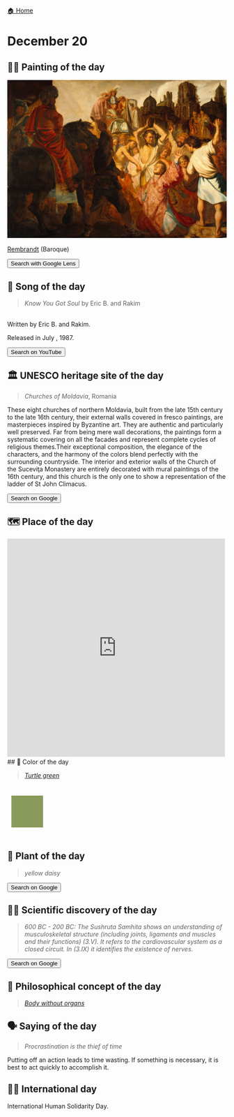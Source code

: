
[🏠 Home](../../index.md)

# December 20

## 🧑‍🎨 Painting of the day

<img width="600" src="../img/Rembrandt_1.jpg">

[Rembrandt](http://en.wikipedia.org/wiki/Rembrandt) (Baroque)

<button class="btn btn-success"
onclick=" window.open('https://lens.google.com/uploadbyurl?url=https://iretes.github.io/one-a-day/data/img/Rembrandt_1.jpg','_blank')">
Search with Google Lens
</button>

## 🎼 Song of the day

> *Know You Got Soul*
by Eric B. and Rakim

<br />Written by Eric B. and Rakim.

Released in July , 1987.

<button class="btn btn-success"
onclick=" window.open('http://www.youtube.com/search?q=Know You Got Soul by Eric B. and Rakim','_blank')">
Search on YouTube
</button>

## 🏛️ UNESCO heritage site of the day

> *Churches of Moldavia*, Romania

<p>These eight churches of northern Moldavia, built from the late 15th century to the late 16th century, their external walls covered in fresco paintings, are masterpieces inspired by Byzantine art. They are authentic and particularly well preserved. Far from being mere wall decorations, the paintings form a systematic covering on all the facades and represent complete cycles of religious themes.Their exceptional composition, the elegance of the characters, and the harmony of the colors blend perfectly with the surrounding countryside. The interior and exterior walls of the Church of the Suceviţa Monastery are entirely decorated with mural paintings of the 16th century, and this church is the only one to show a representation of the ladder of St John Climacus.</p>

<button class="btn btn-success"
onclick=" window.open('http://www.google.com/search?q=Churches of Moldavia','_blank')">
Search on Google
</button>

## 🗺️ Place of the day

<iframe
src="https://www.mapcrunch.com"
name="mapcrunch"
width="500"
height="500"
allowTransparency="true"
scrolling="no"
frameborder="0"
>
</iframe>
## 🎨 Color of the day

> *[Turtle green](https://en.wikipedia.org/wiki/Shades_of_chartreuse#Turtle_green)*

<div style="color:#8A9A5B; font-size: 100px;">&#9632;</div>

## 🌿 Plant of the day

> *yellow daisy*

<button class="btn btn-success"
onclick=" window.open('http://www.google.com/search?q=yellow daisy','_blank')">
Search on Google
</button>

## 🧑‍🔬 Scientific discovery of the day

> *600 BC - 200 BC: The Sushruta Samhita shows an understanding of musculoskeletal structure (including joints, ligaments and muscles and their functions) (3.V). It refers to the cardiovascular system as a closed circuit. In (3.IX) it identifies the existence of nerves.*

<button class="btn btn-success"
onclick=" window.open('http://www.google.com/search?q=600 BC - 200 BC: The Sushruta Samhita shows an understanding of musculoskeletal structure (including joints, ligaments and muscles and their functions) (3.V). It refers to the cardiovascular system as a closed circuit. In (3.IX) it identifies the existence of nerves.','_blank')"> 
Search on Google
</button>

## 💭 Philosophical concept of the day

> *[Body without organs](https://en.wikipedia.org/wiki/Body_without_organs)*

## 🗣️ Saying of the day

> *Procrastination is the thief of time*

Putting off an action leads to time wasting. If something is necessary, it is best to act quickly to accomplish it.

## 🏳️‍🌈 International day

International Human Solidarity Day.